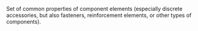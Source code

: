 ﻿Set of common properties of component elements (especially discrete accessories, but also fasteners, reinforcement elements, or other types of components).